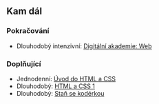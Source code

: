 ## Kam dál

### Pokračování

<!-- - Jednodenní: [Úvod do programování 2: JavaScript](https://www.czechitas.cz/kurzy/uvod-do-programovani-2-javascript) (_zatím nevypsaný_) -->
<!-- - Dlouhodobý: [JavaScript 1](https://www.czechitas.cz/kurzy/javascript-1) -->

- Dlouhodobý intenzivní: [Digitální akademie: Web](https://www.czechitas.cz/kurzy/digitalni-akademie-web)

### Doplňující

- Jednodenní: [Úvod do HTML a CSS](https://www.czechitas.cz/kurzy/uvod-do-html-a-css)
- Dlouhodobý: [HTML a CSS 1](https://www.czechitas.cz/kurzy/html-a-css-1)
- Dlouhodobý: [Staň se kodérkou](https://www.czechitas.cz/kurzy/stan-se-koderkou)
